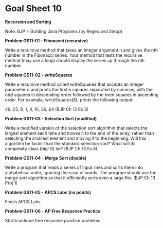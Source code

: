 # Goal Sheet 10

**Recursion and Sorting**

Note: BJP = Building Java Programs (by Reges and Stepp)

**Problem GS11-01 - Fibonacci (recursive)**

Write a recursive method that takes an integer argument n and gives the nth number in the Fibonacci series.  Your method that tests the recursive method (may use a loop) should display the series up through the nth number.

**Problem GS11-02 - writeSquares**

Write a recursive method called writeSquares that accepts an integer parameter n and prints the first n squares separated by commas, with the odd squares in descending order followed by the even squares in ascending order.  For example, writeSquares(8); prints the following output:

49, 25, 9, 1, 4, 16, 36, 64  (BJP Ch 12 Ex 6)

**Problem GS11-03 - Selection Sort (modified)**

Write a modified version of the selection sort algorithm that selects the largest element each time and moves it to the end of the array, rather than selecting the smallest element and moving it to the beginning.  Will this algorithm be faster than the standard selection sort?  What will its complexity class (big-O) be?  (BJP Ch 13 Ex 8)

**Problem GS11-04 - Merge Sort (double)**

Write a program that reads a series of input lines and sorts them into alphabetical order, ignoring the case of words.  The program should use the merge sort algorithm so that it efficiently sorts even a large file.  (BJP Ch 13 Proj 1)

**Problem GS11-05 - APCS Labs (no points)**

Finish APCS Labs

**Problem GS11-06 - AP Free Response Practice**

Start/continue free response practice problems.
